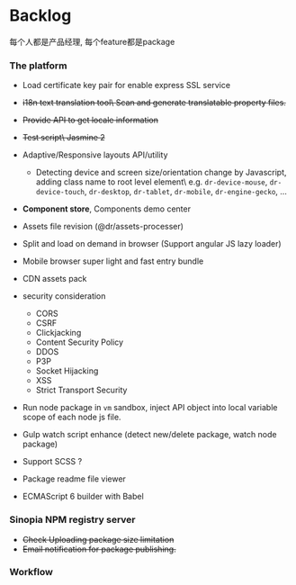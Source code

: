 Backlog
=======

每个人都是产品经理, 每个feature都是package

### The platform

- Load certificate key pair for enable express SSL service
-	~~i18n text translation tool\\ Scan and generate translatable property files.~~
-	~~Provide API to get locale information~~
-	~~Test script\\ Jasmine 2~~

-	Adaptive/Responsive layouts API/utility

	-	Detecting device and screen size/orientation change by Javascript, adding class name to root level element\\ e.g. `dr-device-mouse`, `dr-device-touch`, `dr-desktop`, `dr-tablet`, `dr-mobile`, `dr-engine-gecko`, ...

- **Component store**, Components demo center
-	Assets file revision (@dr/assets-processer)

-	Split and load on demand in browser (Support angular JS lazy loader)

-	Mobile browser super light and fast entry bundle

-	CDN assets pack

-	security consideration

	-	CORS
	-	CSRF
	-	Clickjacking
	-	Content Security Policy
	-	DDOS
	-	P3P
	-	Socket Hijacking
	-	XSS
	-	Strict Transport Security

-	Run node package in `vm` sandbox, inject API object into local variable scope of each node js file.

-	Gulp watch script enhance (detect new/delete package, watch node package)

-	Support SCSS ?

-	Package readme file viewer

-	ECMAScript 6 builder with Babel

### Sinopia NPM registry server

-	~~Check Uploading package size limitation~~
-	~~Email notification for package publishing.~~

### Workflow
